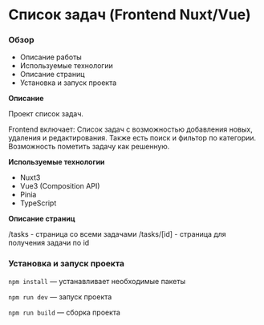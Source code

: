 # Список задач (Frontend Nuxt/Vue)

### Обзор
* Описание работы
* Используемые технологии
* Описание страниц
* Установка и запуск проекта

**Описание**

Проект список задач.

Frontend включает: Список задач с возможностью добавления новых, удаления и редактирования. 
Также есть поиск и фильтор по категории. Возможность пометить задачу как решенную.

**Используемые технологии**

* Nuxt3
* Vue3 (Composition API)
* Pinia 
* TypeScript

**Описание страниц**

/tasks - страница со всеми задачами
/tasks/[id] - страница для получения задачи по id

### Установка и запуск проекта

`npm install` — устанавливает необходимые пакеты

`npm run dev` — запуск проекта

`npm run build` — сборка проекта

